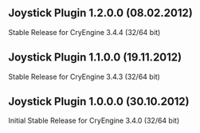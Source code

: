 Joystick Plugin 1.2.0.0 (08.02.2012)
---------------------------
Stable Release for CryEngine 3.4.4 (32/64 bit)

Joystick Plugin 1.1.0.0 (19.11.2012)
---------------------------
Stable Release for CryEngine 3.4.3 (32/64 bit)

Joystick Plugin 1.0.0.0 (30.10.2012)
---------------------------
Initial Stable Release for CryEngine 3.4.0 (32/64 bit)
